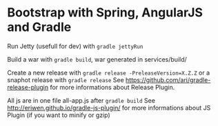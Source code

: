 Bootstrap with Spring, AngularJS and Gradle
==========

Run Jetty (usefull for dev) with ``` gradle jettyRun ```

Build a war with ``` gradle build ```, war generated in services/build/

Create a new release with ``` gradle release -PreleaseVersion=X.Z.Z ``` or a snaphot release with ``` gradle release ```
See https://github.com/ari/gradle-release-plugin for more informations about Release Plugin.

All js are in one file all-app.js after ```gradle build```
See http://eriwen.github.io/gradle-js-plugin/ for more informations about JS Plugin (if you want to minify or gzip)

